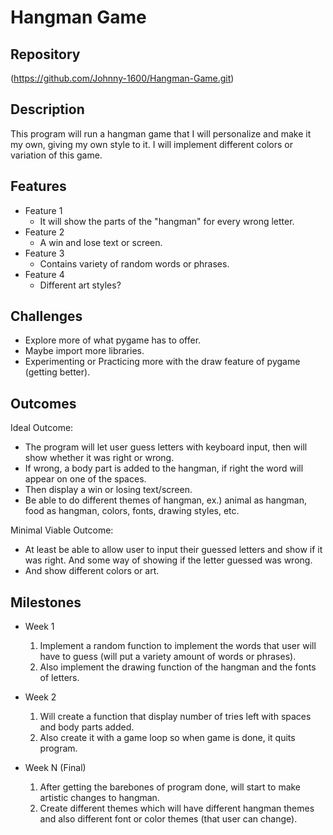 # Hangman Game

## Repository
(https://github.com/Johnny-1600/Hangman-Game.git)

## Description
This program will run a hangman game that I will personalize and make it my own, giving my own style to it.
I will implement different colors or variation of this game.

## Features
- Feature 1
	- It will show the parts of the "hangman" for every wrong letter.
- Feature 2
	- A win and lose text or screen.
- Feature 3
  - Contains variety of random words or phrases.
- Feature 4
   - Different art styles?

## Challenges
- Explore more of what pygame has to offer.
- Maybe import more libraries.
- Experimenting or Practicing more with the draw feature of pygame (getting better).

## Outcomes
Ideal Outcome:
- The program will let user guess letters with keyboard input, then will show whether it was right or wrong.
- If wrong, a body part is added to the hangman, if right the word will appear on one of the spaces.
- Then display a win or losing text/screen.
- Be able to do different themes of hangman, ex.) animal as hangman, food as hangman, colors, fonts, drawing styles, etc.

Minimal Viable Outcome:
- At least be able to allow user to input their guessed letters and show if it was right. And some way of showing if the letter guessed was wrong.
- And show different colors or art.

## Milestones

- Week 1
  1. Implement a random function to implement the words that user will have to guess (will put a variety amount of words or phrases).
  2. Also implement the drawing function of the hangman and the fonts of letters.

- Week 2
  1. Will create a function that display number of tries left with spaces and body parts added.
  2. Also create it with a game loop so when game is done, it quits program.

- Week N (Final)
  1. After getting the barebones of program done, will start to make artistic changes to hangman.
  2. Create different themes which will have different hangman themes and also different font or color themes (that user can change).
